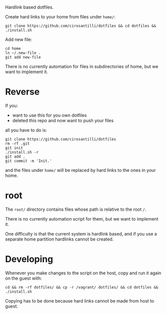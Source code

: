 Hardlink based dotfiles.

Create hard links to your home from files under `home/`:

    git clone https://github.com/cirosantilli/dotfiles && cd dotfiles && ./install.sh

Add new file:

    cd home
    ln ~/.new-file .
    git add new-file

There is no currently automation for files in subdirectories of home, but we want to implement it.

# Reverse

If you:

- want to use this for you own dotfiles
- deleted this repo and now want to push your files

all you have to do is:

    git clone https://github.com/cirosantilli/dotfiles
    rm -rf .git
    git init
    ./install.sh -r
    git add .
    git commit -m 'Init.'

and the files under `home/` will be replaced by hard links to the ones in your home.

# root

The `root/` directory contains files whose path is relative to the root `/`.

There is no currently automation script for them, but we want to implement it.

One difficulty is that the current system is hardlink based, and if you use a separate home partition hardlinks cannot be created.

# Developing

Whenever you make changes to the script on the host, copy and run it again on the guest with:

    cd && rm -rf dotfiles/ && cp -r /vagrant/ dotfiles/ && cd dotfiles && ./install.sh

Copying has to be done because hard links cannot be made from host to guest.
